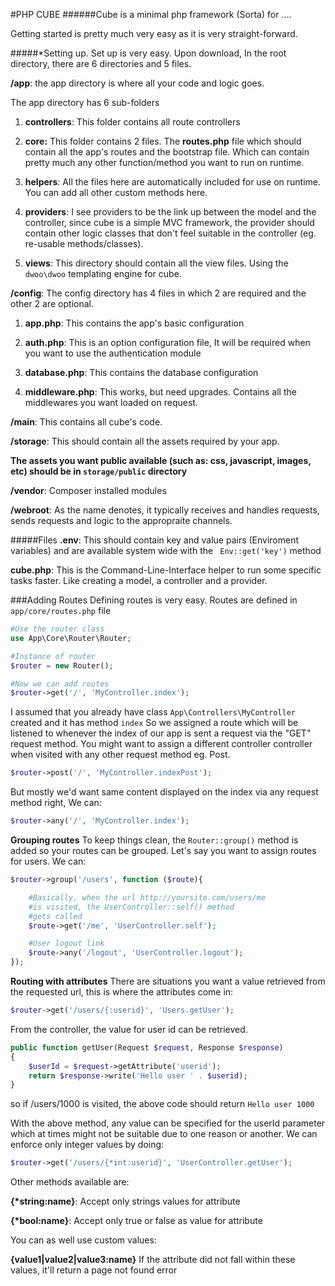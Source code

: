 #PHP CUBE
######Cube is a minimal php framework (Sorta) for ....

Getting started is pretty much very easy as it is very straight-forward.

#####*Setting up.
Set up is very easy.
Upon download, In the root directory, there are 6 directories and 5 files.

**/app**: the app directory is where all your code and logic goes.

The app directory has 6 sub-folders

1. **controllers**: This folder contains all route controllers

2. **core:** This folder contains 2 files. The **routes.php** file which should contain all the app's routes and the bootstrap file. Which can contain pretty much any other function/method you want to run on runtime.

3. **helpers**: All the files here are automatically included for use on runtime. You can add all other custom methods here.

4. **providers**: I see providers to be the link up between the model and the controller, since cube is a simple MVC framework, the provider should contain other logic classes that don't feel suitable in the controller (eg. re-usable methods/classes).

5. **views**: This directory should contain all the view files. Using the ```dwoo\dwoo``` templating engine for cube.


**/config**: The config directory has 4 files in which 2 are required and the other 2 are optional.

1. **app.php**: This contains the app's basic configuration

2. **auth.php**: This is an option configuration file, It will be required when you want to use the authentication module

3. **database.php**: This contains the database configuration

4. **middleware.php**: This works, but need upgrades. Contains all the middlewares you want loaded on request.

**/main**: This contains all cube's code.

**/storage**: This should contain all the assets required by your app.

**The assets you want public available (such as: css, javascript, images, etc) should be in ```storage/public``` directory**

**/vendor**: Composer installed modules

**/webroot**: As the name denotes, it typically receives and handles requests, sends requests and logic to the appropraite channels.

#####Files
**.env**: This should contain key and value pairs (Enviroment variables) and are available system wide with the ``` Env::get('key')``` method

**cube.php**: This is the Command-Line-Interface helper to run some specific tasks faster. Like creating a model, a controller and a provider.

###Adding Routes
Defining routes is very easy. Routes are defined in ```app/core/routes.php``` file

```php
#Use the router class
use App\Core\Router\Router;

#Instance of router
$router = new Router();

#Now we can add routes
$router->get('/', 'MyController.index');
```
I assumed that you already have class ```App\Controllers\MyController``` created and it has method ```index```
So we assigned a route which will be listened to whenever the index of our app is sent a request via the "GET" request method.
You might want to assign a different controller controller when visited with any other request method eg. Post. 

```php
$router->post('/', 'MyController.indexPost');
```

But mostly we'd want same content displayed on the index via any request method right, We can:
```php
$router->any('/', 'MyController.index');
```

**Grouping routes**
To keep things clean, the ```Router::group()``` method is added so your routes can be grouped. Let's say you want to assign routes for users. We can:
```php
$router->group('/users', function ($route){

    #Basically, when the url http://yoursite.com/users/me
    #is visited, the UserController::self() method
    #gets called
    $route->get('/me', 'UserController.self');

    #User logout link
    $route->any('/logout', 'UserController.logout');
});
```
**Routing with attributes**
There are situations you want a value retrieved from the requested url, this is where the attributes come in:
```php
$router->get('/users/{:userid}', 'Users.getUser');
```
From the controller, the value for user id can be retrieved.
```php
public function getUser(Request $request, Response $response)
{
    $userId = $request->getAttribute('userid');
    return $response->write('Hello user ' . $userid);
}
```
so if /users/1000 is visited, the above code should return
```Hello user 1000```

With the above method, any value can be specified for the userId parameter which at times might not be suitable due to one reason or another.
We can enforce only integer values by doing:
```php
$router->get('/users/{*int:userid}', 'UserController.getUser');
```
Other methods available are:

**{\*string:name}**: Accept only strings values for attribute

**{\*bool:name}**: Accept only true or false as value for attribute

You can as well use custom values:

**{value1|value2|value3:name}** If the attribute did not fall within these values, it'll return a page not found error